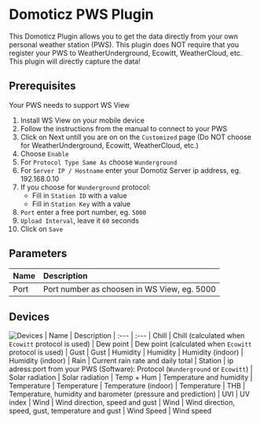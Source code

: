 # Domoticz PWS Plugin
This Domoticz Plugin allows you to get the data directly from your own personal weather station (PWS). This plugin does NOT require that you register your PWS to WeatherUnderground, Ecowitt, WeatherCloud, etc. This plugin will directly capture the data!

## Prerequisites
Your PWS needs to support WS View

1. Install WS View on your mobile device
2. Follow the instructions from the manual to connect to your PWS
3. Click on Next untill you are on on the `Customized` page (Do NOT choose for WeatherUnderground, Ecowitt, WeatherCloud, etc.)
4. Choose `Enable`
5. For `Protocol Type Same As` choose `Wunderground`
6. For `Server IP / Hostname` enter your Domotiz Server ip address, eg. 192.168.0.10
7. If you choose for `Wunderground` protocol:
    * Fill in `Station ID` with a value
    * Fill in `Station Key` with a value
8. `Port` enter a free port number, eg. `5000`
9. `Upload Interval`, leave it `60` seconds
10. Click on `Save`

## Parameters
| Name                 | Description
| :---                 | :---
| Port                 | Port number as choosen in WS View, eg. 5000

## Devices
![Devices](/blob/master/images/screendump.jpg)
| Name                 | Description
| :---                 | :---
| Chill                | Chill (calculated when `Ecowitt` protocol is used)
| Dew point            | Dew point (calculated when `Ecowitt` protocol is used)
| Gust                 | Gust
| Humidity             | Humidity
| Humidity (indoor)    | Humidity (indoor)
| Rain                 | Current rain rate and daily total
| Station              | ip adress:port from your PWS (Software): Protocol (`Wunderground` or `Ecowitt`)
| Solar radiation      | Solar radiation
| Temp + Hum           | Temperature and humidity
| Temperature          | Temperature
| Temperature (indoor) | Temperature
| THB                  | Temperature, humidity and barometer (pressure and prediction)
| UVI                  | UV index
| Wind                 | Wind direction, speed and gust
| Wind                 | Wind direction, speed, gust, temperature and gust
| Wind Speed           | Wind speed
